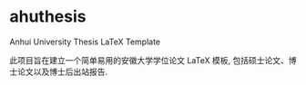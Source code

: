# ahuthesis
Anhui University Thesis LaTeX Template

此项目旨在建立一个简单易用的安徽大学学位论文 LaTeX 模板, 包括硕士论文、博士论文以及博士后出站报告.
